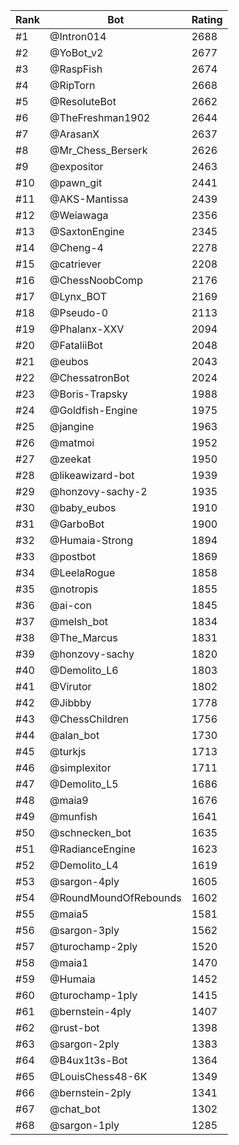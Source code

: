 Rank|Bot|Rating
---|---|---
#1|@Intron014|2688
#2|@YoBot_v2|2677
#3|@RaspFish|2674
#4|@RipTorn|2668
#5|@ResoluteBot|2662
#6|@TheFreshman1902|2644
#7|@ArasanX|2637
#8|@Mr_Chess_Berserk|2626
#9|@expositor|2463
#10|@pawn_git|2441
#11|@AKS-Mantissa|2439
#12|@Weiawaga|2356
#13|@SaxtonEngine|2345
#14|@Cheng-4|2278
#15|@catriever|2208
#16|@ChessNoobComp|2176
#17|@Lynx_BOT|2169
#18|@Pseudo-0|2113
#19|@Phalanx-XXV|2094
#20|@FataliiBot|2048
#21|@eubos|2043
#22|@ChessatronBot|2024
#23|@Boris-Trapsky|1988
#24|@Goldfish-Engine|1975
#25|@jangine|1963
#26|@matmoi|1952
#27|@zeekat|1950
#28|@likeawizard-bot|1939
#29|@honzovy-sachy-2|1935
#30|@baby_eubos|1910
#31|@GarboBot|1900
#32|@Humaia-Strong|1894
#33|@postbot|1869
#34|@LeelaRogue|1858
#35|@notropis|1855
#36|@ai-con|1845
#37|@melsh_bot|1834
#38|@The_Marcus|1831
#39|@honzovy-sachy|1820
#40|@Demolito_L6|1803
#41|@Virutor|1802
#42|@Jibbby|1778
#43|@ChessChildren|1756
#44|@alan_bot|1730
#45|@turkjs|1713
#46|@simplexitor|1711
#47|@Demolito_L5|1686
#48|@maia9|1676
#49|@munfish|1641
#50|@schnecken_bot|1635
#51|@RadianceEngine|1623
#52|@Demolito_L4|1619
#53|@sargon-4ply|1605
#54|@RoundMoundOfRebounds|1602
#55|@maia5|1581
#56|@sargon-3ply|1562
#57|@turochamp-2ply|1520
#58|@maia1|1470
#59|@Humaia|1452
#60|@turochamp-1ply|1415
#61|@bernstein-4ply|1407
#62|@rust-bot|1398
#63|@sargon-2ply|1383
#64|@B4ux1t3s-Bot|1364
#65|@LouisChess48-6K|1349
#66|@bernstein-2ply|1341
#67|@chat_bot|1302
#68|@sargon-1ply|1285
